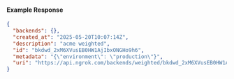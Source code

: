 <!-- Code generated for API Clients. DO NOT EDIT. -->

#### Example Response

```json
{
  "backends": {},
  "created_at": "2025-05-20T10:07:14Z",
  "description": "acme weighted",
  "id": "bkdwd_2xM6XVusEB0HW1AjIbxONGHo9h6",
  "metadata": "{\"environment\": \"production\"}",
  "uri": "https://api.ngrok.com/backends/weighted/bkdwd_2xM6XVusEB0HW1AjIbxONGHo9h6"
}
```

